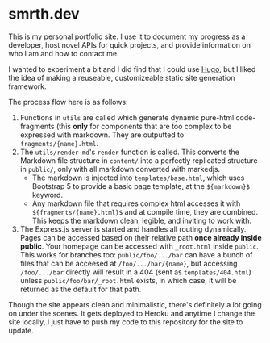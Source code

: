 # smrth.dev
This is my personal portfolio site. I use it to document my progress as a developer, host novel APIs for quick projects, and provide information on who I am and how to contact me.

I wanted to experiment a bit and I did find that I could use [Hugo](https://gohugo.io), but I liked the idea of making a reuseable, customizeable static site generation framework.

The process flow here is as follows:
1. Functions in `utils` are called which generate dynamic pure-html code-fragments (this **only** for components that are too complex to be expressed with markdown. They are outputted to `fragments/{name}.html`.
2. The `utils/render-md`'s `render` function is called. This converts the Markdown file structure in `content/` into a perfectly replicated structure in `public/`, only with all markdown converted with markedjs.
    - The markdown is injected into `templates/base.html`, which uses Bootstrap 5 to provide a basic page template, at the `${markdown}$` keyword.
    - Any markdown file that requires complex html accesses it with `${fragments/{name}.html}$` and at compile time, they are combined. This keeps the markdown clean, legible, and inviting to work with.
3. The Express.js server is started and handles all routing dynamically. Pages can be accessed based on their relative path **once already inside public**. Your homepage can be accessed with `_root.html` inside `public`. This works for branches too: `public/foo/.../bar` can have a bunch of files that can be acceesed at `/foo/.../bar/{name}`, but accessing `/foo/.../bar` directly will result in a 404 (sent as `templates/404.html`) unless `public/foo/bar/_root.html` exists, in which case, it will be returned as the default for that path.

Though the site appears clean and minimalistic, there's definitely a lot going on under the scenes. It gets deployed to Heroku and anytime I change the site locally, I just have to push my code to this repository for the site to update.